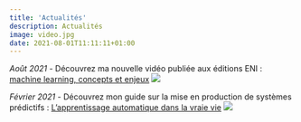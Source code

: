 ```yaml
---
title: 'Actualités'
description: Actualités
image: video.jpg
date: 2021-08-01T11:11:11+01:00
---
```


*Août 2021* - Découvrez ma nouvelle vidéo publiée aux éditions ENI : [machine learning, concepts et enjeux](https://www.editions-eni.fr/video/machine-learning-concepts-et-enjeux-vt2ml)
[<img src="eni.jpeg">](https://www.editions-eni.fr/video/machine-learning-concepts-et-enjeux-vt2ml)

*Février 2021* - 
Découvrez mon guide sur la mise en production de systèmes prédictifs :
[L’apprentissage automatique dans la vraie vie](https://leanpub.com/machinelearningenproduction)
[<img src="/guide.jpeg">](https://leanpub.com/machinelearningenproduction)

